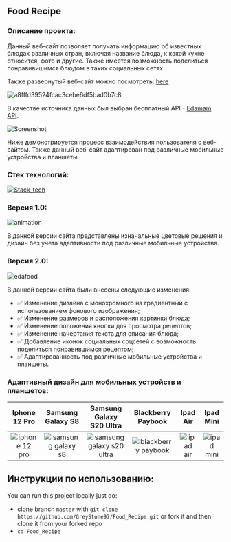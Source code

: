## Food Recipe

### Описание проекта:

Данный веб-сайт позволяет получать информацию об известных блюдах различных стран, включая название блюда, к какой кухне относится, фото и другие. Также имеется возможность поделиться понравивишимся блюдом в таких социальных сетях. 

Также развернутый веб-сайт можно посмотреть: [here](https://edafoodrecipesapp.netlify.app/)

![a8fffd39524fcac3cebe6df5bad0b7c8](https://github.com/GreyStone97/Food_Recipe/assets/61186198/2590817b-dd7d-4375-a739-a5d751847fdb)

В качестве источника данных был выбран бесплатный API - [Edamam API](https://www.edamam.com/). 

![Screenshot](https://github.com/GreyStone97/Food_Recipe/assets/61186198/4e76361f-b1d9-4e36-80df-a65cee60f5a5)

Ниже демонстрируется процесс взаимодействия пользователя с веб-сайтом. Также данный веб-сайт адаптирован под различные мобильные устройства и планшеты.  

### Стек технологий:

[![Stack_tech](https://skillicons.dev/icons?i=js,html,css)](https://skillicons.dev)

### Версия 1.0:

![animation](https://user-images.githubusercontent.com/61186198/142764473-439182fb-b4c3-44ff-aa12-0b8c564705fb.gif)

В данной версии сайта представлены изначальные цветовые решения и дизайн без учета адаптивности под различные мобильные устройства. 

### Версия 2.0:

![edafood](https://user-images.githubusercontent.com/61186198/213450495-fe6193f6-28a3-4bf0-a708-e3d512e6c627.gif)

В данной версии сайта были внесены следующие изменения:
* :white_check_mark: Изменение дизайна с монохромного на градиентный с использованием фонового изображения;
* :white_check_mark: Изменение размеров и расположения картинки блюда;
* :white_check_mark: Изменение положения кнопки для просмотра рецептов;
* :white_check_mark: Изменение начертания текста для описания блюда;
* :white_check_mark: Добавление иконок социальных соцсетей с возможность поделиться понравившимся рецептом;
* :white_check_mark: Адаптированность под различные мобильные устройства и планшеты.

### Адаптивный дизайн для мобильных устройств и планшетов:

 Iphone 12 Pro | Samsung Galaxy S8 | Samsung Galaxy S20 Ultra | Blackberry Paybook | Ipad Air | Ipad Mini  
 :---: | :---: | :---: | :---: | :---: | :---: 
 ![iphone 12 pro](https://user-images.githubusercontent.com/61186198/213754945-6136a3c0-a344-4814-acb0-787498ae83ca.gif) |  ![samsung galaxy s8](https://user-images.githubusercontent.com/61186198/213754999-c6a81adc-8cd4-426f-8fc4-9bb6bd070bff.gif) | ![samsung galaxy s20 ultra](https://user-images.githubusercontent.com/61186198/213755014-a9fddbd4-9787-42f6-bdbb-585cb51fbb00.gif) | ![blackberry paybook](https://user-images.githubusercontent.com/61186198/213755050-535102bf-a528-4b93-816c-575e04717c91.gif) | ![ipad air](https://user-images.githubusercontent.com/61186198/213755080-27843cb6-0bb8-423f-96a8-810bea79a024.gif) | ![ipad mini](https://user-images.githubusercontent.com/61186198/213755142-cd9a6da4-9374-4560-9ad2-15b35b801270.gif)   

## Инструкции по использованию:
 You can run this project locally just do:
 - clone branch `master` with `git clone https://github.com/GreyStone97/Food_Recipe.git` or fork it and then clone it from your forked repo
 - `cd Food_Recipe`
